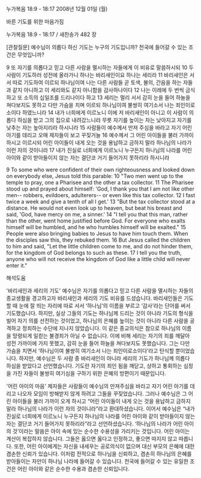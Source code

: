 누가복음 18:9 - 18:17 
2008년 12월 01일 (월)

바른 기도를 위한 마음가짐



누가복음 18:9 - 18:17 / 새찬송가 482 장


[관찰질문]
예수님이 의롭다 하신 기도는 누구의 기도입니까? 
천국에 들어갈 수 있는 조건은 무엇입니까? 

9 또 자기를 의롭다고 믿고 다른 사람을 멸시하는 자들에게 이 비유로 말씀하시되 
10 두 사람이 기도하러 성전에 올라가니 하나는 바리새인이요 하나는 세리라 
11 바리새인은 서서 따로 기도하여 이르되 하나님이여 나는 다른 사람들 곧 토색, 불의, 간음을 하는 자들과 같지 아니하고 이 세리와도 같지 아니함을 감사하나이다 
12 나는 이레에 두 번씩 금식하고 또 소득의 십일조를 드리나이다 하고 
13 세리는 멀리 서서 감히 눈을 들어 하늘을 쳐다보지도 못하고 다만 가슴을 치며 이르되 하나님이여 불쌍히 여기소서 나는 죄인이로소이다 하였느니라 
14 내가 너희에게 이르노니 이에 저 바리새인이 아니고 이 사람이 의롭다 하심을 받고 그의 집으로 내려갔느니라 무릇 자기를 높이는 자는 낮아지고 자기를 낮추는 자는 높아지리라 하시니라 
15 사람들이 예수께서 만져 주심을 바라고 자기 어린 아기를 데리고 오매 제자들이 보고 꾸짖거늘 
16 예수께서 그 어린 아이들을 불러 가까이 하시고 이르시되 어린 아이들이 내게 오는 것을 용납하고 금하지 말라 하나님의 나라가 이런 자의 것이니라 
17 내가 진실로 너희에게 이르노니 누구든지 하나님의 나라를 어린 아이와 같이 받아들이지 않는 자는 결단코 거기 들어가지 못하리라 하시니라 

9 To some who were confident of their own righteousness and looked down on everybody else, Jesus told this parable: 
10 "Two men went up to the temple to pray, one a Pharisee and the other a tax collector. 
11 The Pharisee stood up and prayed about himself: 'God, I thank you that I am not like other men-- robbers, evildoers, adulterers-- or even like this tax collector. 
12 I fast twice a week and give a tenth of all I get.' 
13 "But the tax collector stood at a distance. He would not even look up to heaven, but beat his breast and said, 'God, have mercy on me, a sinner.' 
14 "I tell you that this man, rather than the other, went home justified before God. For everyone who exalts himself will be humbled, and he who humbles himself will be exalted." 
15 People were also bringing babies to Jesus to have him touch them. When the disciples saw this, they rebuked them. 
16 But Jesus called the children to him and said, "Let the little children come to me, and do not hinder them, for the kingdom of God belongs to such as these. 
17 I tell you the truth, anyone who will not receive the kingdom of God like a little child will never enter it."

해석도움





'바리새인과 세리의 기도'
 예수님은 자기를 의롭다고 믿고 다른 사람을 멸시하는 자들의 종교생활을 경고하고자 바리새인과 세리의 기도 비유를 드셨습니다. 바리새인들은 기도할 때 눈에 잘 띄는 자리에 따로 서서 ‘하나님’의 이름을 부르고 ‘감사’라는 단어를 써서 기도했습니다. 하지만, 실상 그들의 기도는 하나님께 드리는 것이 아니라 기도의 형식을 빌어 자기 의를 선전하는 것이었고, 하나님의 은혜를 높이는 것이 아니라 다른 사람을 공격하고 정죄하는 수단에 지나지 않았습니다. 이 같은 종교의식은 참으로 하나님의 이름을 망령되게 일컫는 불경죄가 아닐 수 없습니다. 이에 비해 세리는 자기의 죄를 깨달아 성전 가까이에 가지 못했고, 감히 눈을 들어 하늘을 쳐다보지도 못했습니다. 그는 다만 가슴을 치면서 ‘하나님이여 불쌍히 여기소서 나는 죄인이로소이다’라고 탄식할 뿐이었습니다. 하지만, 예수님은 두 사람 중 바리새인이 아니라 세리의 기도가 하나님께 의롭다 하심을 받았다고 선언했습니다. 기도란 자기의 죄인 됨을 깨닫고, 상하고 통회하는 심정을 가진 자들이 불쌍히 여기심을 구하기 위한 은혜의 방편이기 때문입니다.  

'어린 아이의 마음'
 제자들은 사람들이 예수님의 만져주심을 바라고 자기 어린 아기를 데리고 나오자 모임이 방해받지 않게 하려고 그들을 꾸짖었습니다. 그러나 예수님은 그 어린 아이들을 불러 가까이 오게 하시고 “어린 아이들이 내게 오는 것을 용납하고 금하지 말라 하나님의 나라가 이런 자의 것이니라”라고 환대하셨습니다. 이어서 예수님은 “내가 진실로 너희에게 이르노니 누구든지 하나님의 나라를 어린 아이와 같이 받아들이지 않는 자는 결단코 거기 들어가지 못하리라”라고 선언하셨습니다. ‘하나님의 나라가 어린 아이의 것’이라는 말씀은 아이 속에 있는 순수한 수용성을 가리키는 것입니다. 어린 아이는 계산이 복잡하지 않습니다. 그들은 옳으면 옳다고 인정하고, 좋으면 따지지 않고 따릅니다. 또한, 어린 아이에게는 자신을 내세우는 공로의식이 없으며 대신 부모의 은혜에 대한 겸손한 신뢰가 있습니다. 이처럼 전적으로 하나님을 신뢰하고, 겸손히 하나님의 은혜를 받아들이는 자만이 하나님 나라에 들어갈 수 있습니다. 천국에 들어갈 수 있는 유일한 조건은 어린 아이와 같은 순수한 수용과 겸손한 신뢰입니다.